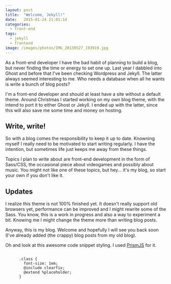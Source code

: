 ```yaml
---
layout: post
title:  "Welcome, Jekyll!"
date:   2015-01-24 21:01:14
categories:
  - front-end
tags:
  - jekyll
  - frontend
image: /images/photos/IMG_20130527_193919.jpg
---
```

As a front-end developer I have the bad habit of planning to build a blog, but never finding the time or energy to
set one up. Last year I dabbled into Ghost and before that I've been checking Wordpress and Jekyll. The latter
always seemed interesting to me. Who needs a database when all he wants is write a bunch of blog posts?

I'm a front-end developer and should at least have a site without a default theme. Around Christmas I started
working on my own blog theme, with the intend to port it to either Ghost or Jekyll. I ended up with the latter, since
this will also save me some time and money on hosting.

## Write, write!
So with a blog comes the responsibility to keep it up to date. Knowning myself I really need to be motivated
to start writing regularly. I have the intention, but sometimes life just keeps me away from these things.

Topics I plan to write about are front-end development in the form of Sass/CSS, the occasional piece about videogames and possibly
about music. You might not like one of these topics, but hey... it's my blog, so start your own if you don't like it.

## Updates
I realize this theme is not 100% finished yet. It doesn't really support old browsers yet, performance can be improved and
I might rewrite some of the Sass. You know, this is a work in progress and also a way to experiment a bit. Knowing me I
might change the theme more than writing blog posts.

Anyway, this is my blog. Welcome and hopefully I will see you back soon (I've already added (the crappy) blog posts from my old blog).

Oh and look at this awesome code snippet styling. I used [PrismJS][1] for it.
<pre><code class="language-scss">
      .class {
        font-size: 1em;
        @include clearfix;
        @extend %placeholder;
      }

</code></pre>

[1]:      http://prismjs.com
